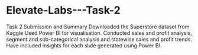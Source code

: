 # Elevate-Labs---Task-2
Task 2 Submission and Summary
Downloaded the Superstore dataset from Kaggle
Used Power BI for visualisation. 
Conducted sales and profit analysis, segment and sub-categorical analysis and statewise sales and profit trends. Have included insights for each slide generated using Power BI. 
